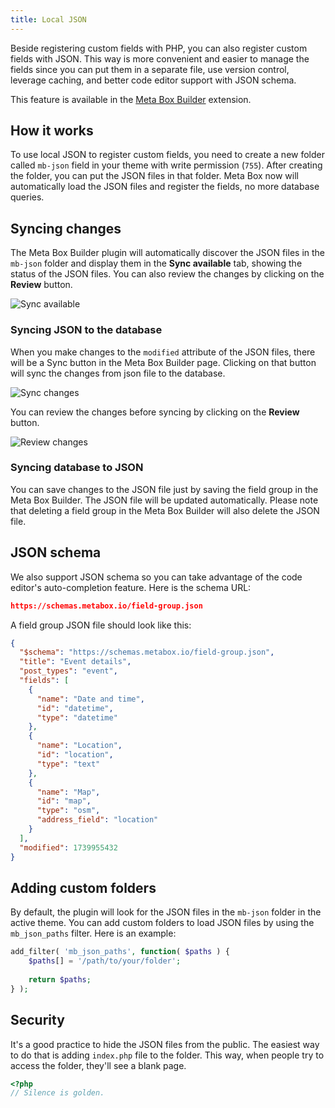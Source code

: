```yaml
---
title: Local JSON
---
```


Beside registering custom fields with PHP, you can also register custom fields with JSON. This way is more convenient and easier to manage the fields since you can put them in a separate file, use version control, leverage caching, and better code editor support with JSON schema.

This feature is available in the [Meta Box Builder](https://metabox.io/plugins/meta-box-builder/) extension.

## How it works

To use local JSON to register custom fields, you need to create a new folder called `mb-json` field in your theme with write permission (`755`).
After creating the folder, you can put the JSON files in that folder. Meta Box now will automatically load the JSON files and register the fields, no more database queries.

## Syncing changes

The Meta Box Builder plugin will automatically discover the JSON files in the `mb-json` folder and display them in the **Sync available** tab, showing the status of the JSON files. You can also review the changes by clicking on the **Review** button.

![Sync available](https://imgur.com/jLpE9Wc.png)

### Syncing JSON to the database

When you make changes to the `modified` attribute of the JSON files, there will be a Sync button in the Meta Box Builder page. Clicking on that button will sync the changes from json file to the database.

![Sync changes](https://i.imgur.com/QjJrTW9.png)

You can review the changes before syncing by clicking on the **Review** button.

![Review changes](https://imgur.com/SmYRkAF.png)

### Syncing database to JSON

You can save changes to the JSON file just by saving the field group in the Meta Box Builder. The JSON file will be updated automatically. 
Please note that deleting a field group in the Meta Box Builder will also delete the JSON file.

## JSON schema

We also support JSON schema so you can take advantage of the code editor's auto-completion feature. Here is the schema URL:

```json
https://schemas.metabox.io/field-group.json
```

A field group JSON file should look like this:

```json
{
  "$schema": "https://schemas.metabox.io/field-group.json",
  "title": "Event details",
  "post_types": "event",
  "fields": [
    {
      "name": "Date and time",
      "id": "datetime",
      "type": "datetime"
    },
    {
      "name": "Location",
      "id": "location",
      "type": "text"
    },
    {
      "name": "Map",
      "id": "map",
      "type": "osm",
      "address_field": "location"
    }
  ],
  "modified": 1739955432
}
```


## Adding custom folders

By default, the plugin will look for the JSON files in the `mb-json` folder in the active theme. You can add custom folders to load JSON files by using the `mb_json_paths` filter. Here is an example:

```php
add_filter( 'mb_json_paths', function( $paths ) {
    $paths[] = '/path/to/your/folder';
    
    return $paths;
} );
```

## Security

It's a good practice to hide the JSON files from the public. The easiest way to do that is adding `index.php` file to the folder. This way, when people try to access the folder, they'll see a blank page.

```php
<?php
// Silence is golden.
```

